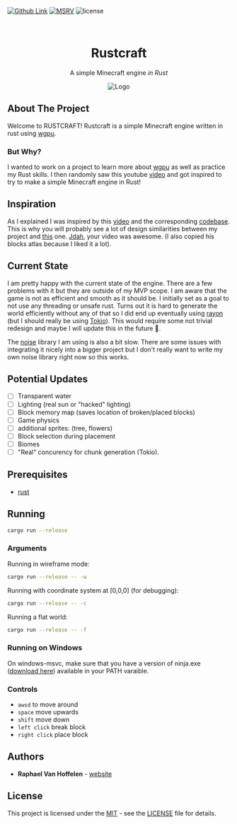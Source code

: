 [![Github Link][github badge]][github link]
[![MSRV][rust 1.51.0+ badge]][rust 1.51.0+ link]
![license]

<br />
<h1 align="center">Rustcraft</h1>
  <p align="center">
    A simple Minecraft engine <i>in Rust</i>
  </p>
  <p align="center">
      <img src="photos/world_example1.png" alt="Logo" >
  </p>
</p>

## About The Project
Welcome to RUSTCRAFT!
Rustcraft is a simple Minecraft engine written in rust using [wgpu](https://github.com/gfx-rs/wgpu-rs).

### But Why?

I wanted to work on a project to learn more about [wgpu](https://github.com/gfx-rs/wgpu-rs) as well as practice my Rust skills. I then randomly saw this youtube [video](https://youtu.be/4O0_-1NaWnY) and got inspired to try to make a simple Minecraft engine in Rust!

## Inspiration

As I explained I was inspired by this [video](https://youtu.be/4O0_-1NaWnY) and the corresponding [codebase](https://github.com/jdah/minecraft-weekend). This is why you will probably see a lot of design similarities between my project and [this](https://github.com/jdah/minecraft-weekend) one. [Jdah](https://github.com/jdah), your video was awesome. (I also copied his blocks atlas because I liked it a lot).

## Current State

I am pretty happy with the current state of the engine. There are a few problems with it but they are outside of my MVP scope. I am aware that the game is not as efficient and smooth as it should be. I initially set as a goal to not use any threading or unsafe rust. Turns out it is hard to generate the world efficiently without any of that so I did end up eventually using [rayon](https://github.com/rayon-rs/rayon) (but I should really be using [Tokio](https://github.com/tokio-rs/tokio)). This would require some not trivial redesign and maybe I will update this in the future 🤷.

The [noise](https://github.com/razaekel/noise-rs) library I am using is also a bit slow. There are some issues with integrating it nicely into a bigger project but I don't really want to write my own noise library right now so this works.

## Potential Updates

- [ ] Transparent water
- [ ] Lighting (real sun or "hacked" lighting)
- [ ] Block memory map (saves location of broken/placed blocks)
- [ ] Game physics
- [ ] additional sprites: (tree, flowers)
- [ ] Block selection during placement
- [ ] Biomes
- [ ] "Real" concurency for chunk generation (Tokio).

## Prerequisites

- [rust](https://www.rust-lang.org/learn/get-started)

## Running

```bash
cargo run --release
```

### Arguments

Running in wireframe mode:

```bash
cargo run --release -- -w
```

Running with coordinate system at [0,0,0] (for debugging):

```bash
cargo run --release -- -c
```

Running a flat world:

```bash
cargo run --release -- -f
```

### Running on Windows

On windows-msvc, make sure that you have a version of ninja.exe ([download here](https://github.com/ninja-build/ninja/releases)) available in your PATH varaible.


### Controls

- `awsd` to move around
- `space` move upwards
- `shift` move down
- `left click` break block
- `right click` place block

## Authors

- **Raphael Van Hoffelen** - [website](www.raphaelvanhoffelen.com)

## License

This project is licensed under the [MIT](LICENSE) - see the [LICENSE](LICENSE) file for
details.

[github badge]: https://img.shields.io/badge/github-dskart/rustcraft-8da0cb?style=flat&logo=github
[github link]: https://github.com/dskart/rustcraft
[rust 1.51.0+ badge]: https://img.shields.io/badge/rust-1.51.0+-93450a.svg?style=flat&logo=rust
[rust 1.51.0+ link]: https://blog.rust-lang.org/2021/03/25/Rust-1.51.0.html
[license]: https://img.shields.io/github/license/dskart/rustcraft?style=flat 
